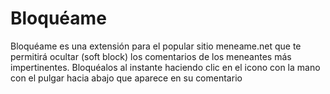 # Bloquéame

Bloquéame es una extensión para el popular sitio meneame.net que te permitirá ocultar (soft block) los comentarios de los meneantes más impertinentes. Bloquéalos al instante haciendo clic en el icono con la mano con el pulgar hacia abajo que aparece en su comentario

